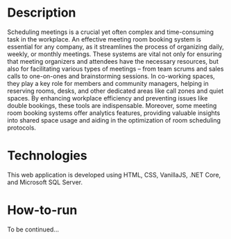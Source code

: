 # Description

Scheduling meetings is a crucial yet often complex and time-consuming task in the workplace. An effective meeting room booking system is essential for any company, as it streamlines the process of organizing daily, weekly, or monthly meetings. These systems are vital not only for ensuring that meeting organizers and attendees have the necessary resources, but also for facilitating various types of meetings – from team scrums and sales calls to one-on-ones and brainstorming sessions. In co-working spaces, they play a key role for members and community managers, helping in reserving rooms, desks, and other dedicated areas like call zones and quiet spaces. By enhancing workplace efficiency and preventing issues like double bookings, these tools are indispensable. Moreover, some meeting room booking systems offer analytics features, providing valuable insights into shared space usage and aiding in the optimization of room scheduling protocols.

# Technologies

This web application is developed using HTML, CSS, VanillaJS, .NET Core, and Microsoft SQL Server.

# How-to-run

To be continued...
